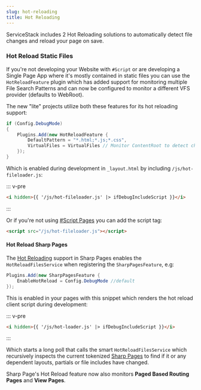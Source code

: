 ```yaml
---
slug: hot-reloading
title: Hot Reloading
---
```


ServiceStack includes 2 Hot Reloading solutions to automatically detect file changes and reload your page on save.

### Hot Reload Static Files

If you're not developing your Website with `#Script` or are developing a Single Page App where it's mostly contained in static files
you can use the `HotReloadFeature` plugin which has added support for monitoring multiple File Search Patterns and can now be configured
to monitor a different VFS provider (defaults to WebRoot).

The new "lite" projects utilize both these features for its hot reloading support:

```csharp
if (Config.DebugMode)
{
    Plugins.Add(new HotReloadFeature {
        DefaultPattern = "*.html;*.js;*.css",
        VirtualFiles = VirtualFiles // Monitor ContentRoot to detect changes in /src
    });
}
```

Which is enabled during development in `_layout.html` by including `/js/hot-fileloader.js`:

::: v-pre
```html
<i hidden>{{ '/js/hot-fileloader.js' |> ifDebugIncludeScript }}</i>
```
:::

Or if you're not using [#Script Pages](https://sharpscript.net/docs/sharp-pages) you can add the script tag:

```html
<script src="/js/hot-fileloader.js"></script>
```

#### Hot Reload Sharp Pages

The [Hot Reloading](https://sharpscript.net/docs/hot-reloading) support in Sharp Pages enables the `HotReloadFilesService`
when registering the `SharpPagesFeature`, e.g:

```csharp
Plugins.Add(new SharpPagesFeature {
    EnableHotReload = Config.DebugMode //default
});
```

This is enabled in your pages with this snippet which renders the hot reload client script during development:

::: v-pre
```html
<i hidden>{{ '/js/hot-loader.js' |> ifDebugIncludeScript }}</i>
```
:::

Which starts a long poll that calls the smart `HotReloadFilesService` which recursively inspects the current tokenized 
[Sharp Pages](https://sharpscript.net/docs/sharp-pages) to find if it or any dependent layouts, partials or file includes have changed.

Sharp Page's Hot Reload feature now also monitors **Paged Based Routing Pages** and **View Pages**.

